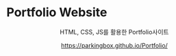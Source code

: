 # Portfolio Website
<div align="center">

HTML, CSS, JS를 활용한 Portfolio사이트

https://parkingbox.github.io/Portfolio/
<div>

